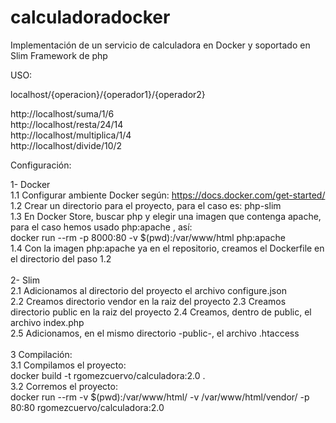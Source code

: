 # calculadoradocker
Implementación de un servicio de calculadora en Docker y soportado en Slim Framework de php

USO:

localhost/{operacion}/{operador1}/{operador2} <br>

http://localhost/suma/1/6 <br>
http://localhost/resta/24/14  <br>
http://localhost/multiplica/1/4 <br>
http://localhost/divide/10/2 <br>

Configuración:

1- Docker <br>
1.1 Configurar ambiente Docker según: https://docs.docker.com/get-started/  <br>
1.2 Crear un directorio para el proyecto, para el caso es: php-slim    <br>
1.3 En Docker Store, buscar php y elegir una imagen que contenga apache, para el caso hemos usado php:apache , así:  <br>
     docker run --rm -p 8000:80 -v $(pwd):/var/www/html php:apache   <br>
1.4 Con la imagen php:apache ya en el repositorio, creamos el Dockerfile en el directorio del paso 1.2  <br>
<br>
2- Slim <br>
2.1 Adicionamos al directorio del proyecto el archivo configure.json <br>
2.2 Creamos directorio vendor en la raiz del proyecto
2.3 Creamos directorio public en la raiz del proyecto
2.4 Creamos, dentro de public, el archivo index.php <br>
2.5 Adicionamos, en el mismo directorio -public-, el archivo .htaccess <br>
<br>
3 Compilación:<br>
3.1 Compilamos el proyecto:<br>
      docker build -t rgomezcuervo/calculadora:2.0 .   <br>
3.2 Corremos el proyecto:<br>
      docker run --rm -v $(pwd):/var/www/html/ -v /var/www/html/vendor/ -p 80:80 rgomezcuervo/calculadora:2.0<br>
